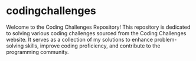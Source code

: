 # codingchallenges
Welcome to the Coding Challenges Repository! This repository is dedicated to solving various coding challenges sourced from the Coding Challenges website. It serves as a collection of my solutions to enhance problem-solving skills, improve coding proficiency, and contribute to the programming community.
